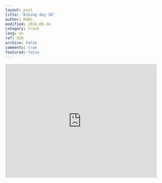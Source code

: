 ```yaml
---   
layout: post 
title: 'Biking day 10'  
author: MaMo 
modified: 2016-09-24
category: track 
lang: en 
ref: d10
archive: false 
comments: true 
featured: false 
--- 
```


                                                                                                                                                                                                                                                                                                                                                                                     

<iframe width='480' height='360' src='http://track-kit.net/maps_s3/?v=embed&track=229806  
.gpx' frameborder='0' allowfullscreen></iframe>